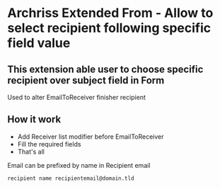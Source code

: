# Archriss Extended From - Allow to select recipient following specific field value #

## This extension able user to choose specific recipient over subject field in Form ##

Used to alter EmailToReceiver finisher recipient

## How it work

- Add Receiver list modifier before EmailToReceiver
- Fill the required fields
- That's all

Email can be prefixed by name in Recipient email
```
recipient name recipientemail@domain.tld
```